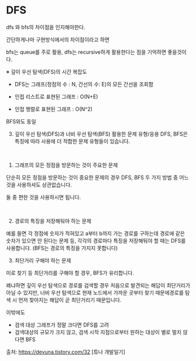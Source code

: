 # DFS 

dfs 와 bfs의 차이점을 인지해야한다.

간단하게나마 구현방식에서의 차이점이라고 하면

bfs는 queue를 주로 활용, dfs는 recursive하게 활용한다는 점을 기억하면 좋을것이다.

※ 깊이 우선 탐색(DFS)의 시간 복잡도

- DFS는 그래프(정점의 수 : N, 간선의 수: E)의 모든 간선을 조회함



* 인접 리스트로 표현된 그래프 : O(N+E)

* 인접 행렬로 표현된 그래프 : O(N^2)

BFS와도 동일

3. 깊이 우선 탐색(DFS)과 너비 우선 탐색(BFS) 활용한 문제 유형/응용
DFS, BFS은 특징에 따라 사용에 더 적합한 문제 유형들이 있습니다.

​

1) 그래프의 모든 정점을 방문하는 것이 주요한 문제

단순히 모든 정점을 방문하는 것이 중요한 문제의 경우 DFS, BFS 두 가지 방법 중 어느 것을 사용하셔도 상관없습니다.

둘 중 편한 것을 사용하시면 됩니다.

​

2) 경로의 특징을 저장해둬야 하는 문제

예를 들면 각 정점에 숫자가 적혀있고 a부터 b까지 가는 경로를 구하는데 경로에 같은 숫자가 있으면 안 된다는 문제 등, 각각의 경로마다 특징을 저장해둬야 할 때는 DFS를 사용합니다. (BFS는 경로의 특징을 가지지 못합니다)

 

3) 최단거리 구해야 하는 문제

미로 찾기 등 최단거리를 구해야 할 경우, BFS가 유리합니다.

왜냐하면 깊이 우선 탐색으로 경로를 검색할 경우 처음으로 발견되는 해답이 최단거리가 아닐 수 있지만, 
너비 우선 탐색으로 현재 노드에서 가까운 곳부터 찾기 때문에경로를 탐색 시 먼저 찾아지는 해답이 곧 최단거리기 때문입니다.

 

이밖에도 

- 검색 대상 그래프가 정말 크다면 DFS를 고려
- 검색대상의 규모가 크지 않고, 검색 시작 지점으로부터 원하는 대상이 별로 멀지 않다면 BFS

 



출처: https://devuna.tistory.com/32 [튜나 개발일기]